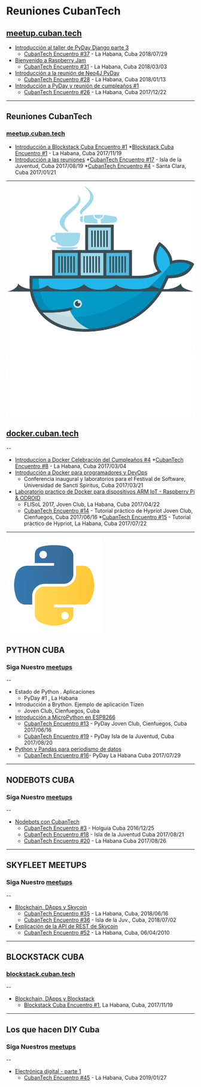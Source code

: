 # Reuniones CubanTech

## [meetup.cuban.tech](http://meetup.cuban.tech)

- [Introducción al taller de PyDay Django parte 3](intro_20180729.html)
  - [CubanTech Encuentro #37](http://docker.cuban.tech/events/251517589/) - La Habana, Cuba 2018/07/29
- [Bienvenido a Raspberry Jam](intro_2018080303.html)
  - [CubanTech Encuentro #31](http://meetup.cuban.tech/events/247616068/) - La Habana, Cuba 2018/03/03
- [Introducción a la reunión de Neo4J PyDay](intro_20180113.html)
  - [CubanTech Encuentro #28](http://meetup.cuban.tech/events/246212946/) - La Habana, Cuba 2018/01/13
- [Introducción a PyDay y reunión de cumpleaños #1](intro_20171222.html)
  - [CubanTech Encuentro #26](http://meetup.cuban.tech/events/245032996/) - La Habana, Cuba 2017/12/22

----------------

## Reuniones CubanTech

### [meetup.cuban.tech](http://meetup.cuban.tech)

- [Introducción a Blockstack Cuba Encuentro #1](intro_20171119.html)
  *[Blockstack Cuba Encuentro #1](http://blockstack.cuban.tech/events/244120891/) - La Habana, Cuba 2017/11/19
- [Introducción a las reuniones](intro_20170121.html)
  *[CubanTech Encuentro #17](http://docker.cuban.tech/events/241708287/) - Isla de la Juventud, Cuba 2017/08/19
  *[CubanTech Encuentro #4](http://docker.cuban.tech/events/236654894/) - Santa Clara, Cuba 2017/01/21

---

[![Docker Cuba](img/dockercuba.logo.png)](http://docker.cuban.tech)

## [docker.cuban.tech](http://docker.cuban.tech)

--

- [Introduccion a Docker Celebración del Cumpleaños #4](intro_20170304.html)
  *[CubanTech Encuentro #8](http://docker.cuban.tech/events/238007254/) - La Habana, Cuba 2017/03/04
- [Introducción a Docker para programadores y DevOps](docker-intro.html)
  - Conferencia inaugural y laboratorios para el Festival de Software, Universidad de Sancti Spiritus, Cuba 2017/03/21
- [Laboratorio practico de Docker para dispositivos ARM IoT - Raspberry Pi & ODROID](docker-stuff/hypriot)
  - FLISoL 2017, Joven Club, La Habana, Cuba 2017/04/22
  - [CubanTech Encuentro #14](http://docker.cuban.tech/events/240871128/) - Tutorial práctico de Hypriot Joven Club, Cienfuegos, Cuba 2017/06/16
  *[CubanTech Encuentro #15](http://docker.cuban.tech/events/240872505/) - Tutorial práctico de Hypriot, La Habana, Cuba 2017/07/22

---

[![Python Cuba](img/python-logo.png)](http://pythoncuba.org)

## PYTHON CUBA

### Siga Nuestro [meetups](http://meetup.cuban.tech)

--

- Estado de Python . Aplicaciones
  - PyDay #1 , La Habana
- Introducción a Brython. Ejemplo de aplicación Tizen
  - Joven Club, Cienfuegos, Cuba
- [Introducción a MicroPython en ESP8266](micropython.html)
  - [CubanTech Encuentro #13](http://meetup.cuban.tech/events/240871291/) - PyDay Joven Club, Cienfuegos, Cuba 2017/06/16
  - [CubanTech Encuentro #19](http://meetup.cuban.tech/events/242499554/) - PyDay Isla de la Juventud, Cuba 2017/08/20
- [Python y Pandas para periodismo de datos](pandas-ddj.html)
  - [CubanTech Encuentro #16](http://meetup.cuban.tech/events/240372001/)- PyDay La Habana Cuba 2017/07/29

---

## NODEBOTS CUBA

### Siga Nuestro [meetups](http://meetup.cuban.tech)

--

- [Nodebots con CubanTech](nodebots.html)
  - [CubanTech Encuentro #3](#) - Holgu&iacute;a Cuba 2016/12/25
  - [CubanTech Encuentro #18](http://meetup.cuban.tech/events/241706888/) - Isla de la Juventud Cuba 2017/08/21
  - [CubanTech Encuentro #20](http://meetup.cuban.tech/events/242652841/) - La Habana Cuba 2017/08/26

---

## SKYFLEET MEETUPS

### Siga Nuestro [meetups](http://meetup.cuban.tech)

--

- [Blockchain, DApps y Skycoin](skycoin.intro.html)
  - [CubanTech Encuentro #35](http://meetup.cuban.tech/events/251519052) - La Habana, Cuba, 2018/06/16 
  - [CubanTech Encuentro #36](http://meetup.cuban.tech/events/251523453) - Isla de la Juv., Cuba, 2018/07/02 
- [Explicación de la API de REST de Skycoin](skycoin.libs.html)
  - [CubanTech Encuentro #52](http://meetup.cuban.tech/events/259974015) - La Habana, Cuba, 06/04/2010

---

## BLOCKSTACK CUBA

### [blockstack.cuban.tech](http://blockstack.cuban.tech)

--

- [Blockchain, DApps y Blockstack](dapps.html)
  - [Blockstack Cuba Encuentro #1](http://blockstack.cuban.tech/events/244120891), La Habana, Cuba, 2017/11/19 

---

## Los que hacen DIY Cuba

### Siga Nuestros [meetups](http://meetup.cuban.tech)

--

- [Electrónica digital - parte 1](https://slides.cuban.tech/digital-electronics-1.html)
  - [CubanTech Encuentro #45](https://www.meetup.com/CubanTech/events/258279078/) - La Habana, Cuba 2019/01/27
